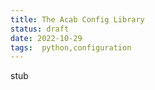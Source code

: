 ```yaml
---
title: The Acab Config Library
status: draft
date: 2022-10-29
tags:  python,configuration 
---
```

stub

